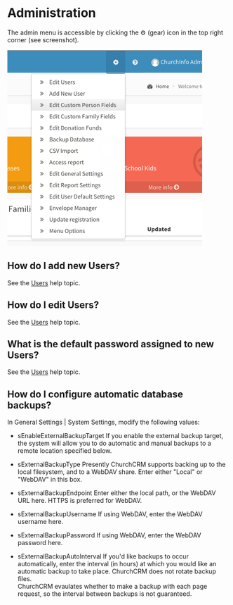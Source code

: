 # Administration

The admin menu is accessible by clicking the ⚙ (gear) icon in the top right corner (see screenshot).

![Admin (gear) menu](images/gear_menu.png)

## How do I add new Users?

See the [Users](Users.md) help topic.

## How do I edit Users?

See the [Users](Users.md) help topic.

## What is the default password assigned to new Users?

See the [Users](Users.md) help topic.

## How do I configure automatic database backups?

In General Settings | System Settings, modify the following values:
* sEnableExternalBackupTarget
  If you enable the external backup target, the system will allow you to do automatic and manual backups to a remote location specified below.

* sExternalBackupType
  Presently ChurchCRM supports backing up to the local filesystem, and to a WebDAV share.  Enter either "Local" or "WebDAV" in this box.

* sExternalBackupEndpoint
  Enter either the local path, or the WebDAV URL here.  HTTPS is preferred for WebDAV.

* sExternalBackupUsername
  If using WebDAV, enter the WebDAV username here.

* sExternalBackupPassword
  If using WebDAV, enter the WebDAV password here.

* sExternalBackupAutoInterval
  If you'd like backups to occur automatically, enter the interval (in hours) at which you would like an automatic backup to take place.  ChurchCRM does not rotate backup files.  
  ChurchCRM evaulates whether to make a backup with each page request, so the interval between backups is not guaranteed.
